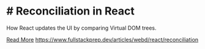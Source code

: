 # # Reconciliation in React

How React updates the UI by comparing Virtual DOM trees.

[Read More](https://www.fullstackprep.dev/articles/webd/react/reconciliation) https://www.fullstackprep.dev/articles/webd/react/reconciliation